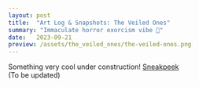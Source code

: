 ```yaml
---
layout: post
title:  "Art Log & Snapshots: The Veiled Ones"
summary: "Immaculate horror exorcism vibe 🧿"
date:   2023-09-21
preview: /assets/the_veiled_ones/the-veiled-ones.png
---
```


Something very cool under construction!
[Sneakpeek](/assets/the_veiled_ones/IMG_1092.mov)\
(To be updated)